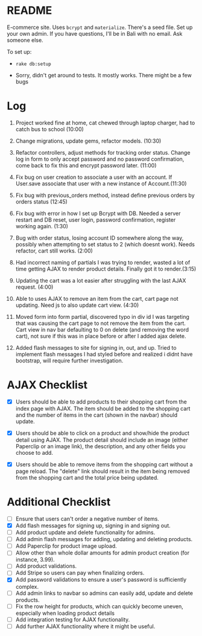 # README

E-commerce site. Uses `bcrypt` and `materialize`. There's a seed file. Set up your own admin. If you have questions, I'll be in Bali with no email. Ask someone else.

To set up:

* `rake db:setup`

* Sorry, didn't get around to tests. It mostly works. There might be a few bugs

# Log
  1. Project worked fine at home, cat chewed through laptop charger, had to catch bus to school (10:00)

  2. Change migrations, update gems, refactor models. (10:30)

  3. Refactor controllers, adjust methods for tracking order status. Change log in form to only accept password and no password confirmation, come back to fix this and encrypt password later. (11:00)

  4. Fix bug on user creation to associate a user with an account. If User.save associate that user with a new instance of Account.(11:30)

  5. Fix bug with previous_orders method, instead define previous orders by orders status (12:45)

  5. Fix bug with error in how I set up Bcrypt with DB. Needed a server restart and DB reset, user login, password confirmation, register working again. (1:30)

  6. Bug with order status, losing account ID somewhere along the way, possibly when attempting to set status to 2 (which doesnt work). Needs refactor, cart still works. (2:00)

  7. Had incorrect naming of partials I was trying to render, wasted a lot of time getting AJAX to render product details. Finally got it to render.(3:15)

  8. Updating the cart was a lot easier after struggling with the last AJAX request. (4:00)

  9. Able to uses AJAX to remove an item from the cart, cart page not updating. Need js to also update cart view. (4:30)

  9. Moved form into form partial, discovered typo in div id I was targeting that was causing the cart page to not remove the item from the cart. Cart view in nav bar defaulting to 0 on delete (and removing the word cart), not sure if this was in place before or after I added ajax delete.

  10. Added flash messages to site for signing in, out, and up. Tried to implement flash messages I had styled before and realized i didnt have bootstrap, will require further investigation.

# AJAX Checklist

- [x] Users should be able to add products to their shopping cart from the index page with AJAX. The item should be added to the shopping cart and the number of items in the cart (shown in the navbar) should update.

- [x] Users should be able to click on a product and show/hide the product detail using AJAX. The product detail should include an image (either Paperclip or an image link), the description, and any other fields you choose to add.

- [x] Users should be able to remove items from the shopping cart without a page reload. The "delete" link should result in the item being removed from the shopping cart and the total price being updated.

# Additional Checklist

- [ ] Ensure that users can't order a negative number of items.
- [x] Add flash messages for signing up, signing in and signing out.
- [ ] Add product update and delete functionality for admins.
- [ ] Add admin flash messages for adding, updating and deleting products.
- [ ] Add Paperclip for product image upload.
- [ ] Allow other than whole dollar amounts for admin product creation
      (for   instance, 3.99).
- [ ] Add product validations.
- [ ] Add Stripe so users can pay when finalizing orders.
- [x] Add password validations to ensure a user's password is
      sufficiently complex.
- [ ] Add admin links to navbar so admins can easily add, update and delete products.
- [ ] Fix the row height for products, which can quickly become
      uneven, especially when loading product details
- [ ] Add integration testing for AJAX functionality.
- [ ] Add further AJAX functionality where it might be useful.
